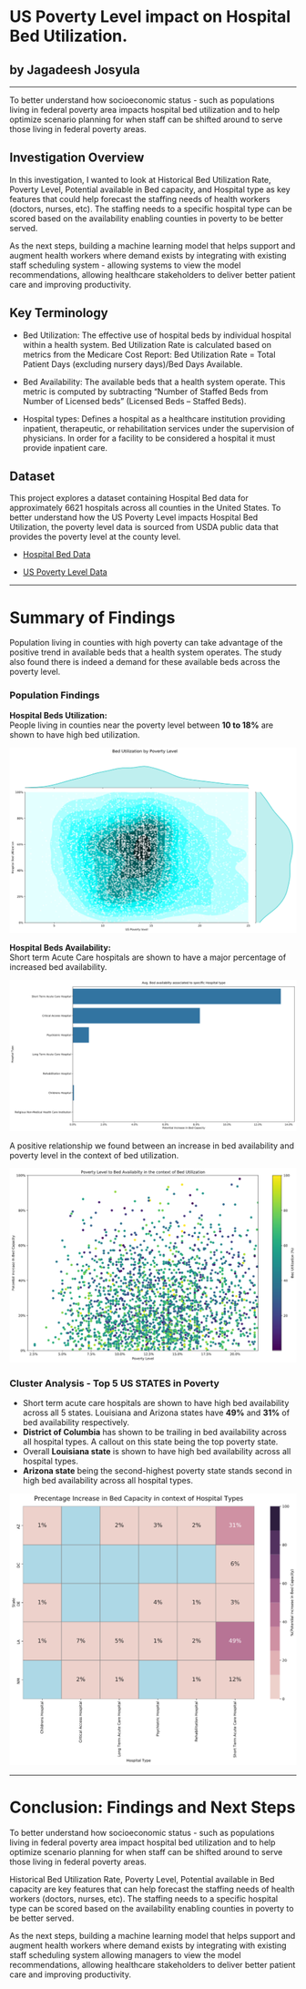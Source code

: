 # US Poverty Level impact on Hospital Bed Utilization.

## by Jagadeesh Josyula ##
---
To better understand how socioeconomic status - such as populations living in federal poverty area impacts hospital bed utilization and to help optimize scenario planning for when staff can be shifted around to serve those living in federal poverty areas.

## Investigation Overview ##

In this investigation, I wanted to look at Historical Bed Utilization Rate, Poverty Level, Potential available in Bed capacity, and Hospital type as key features that could help forecast the staffing needs of health workers (doctors, nurses, etc). The staffing needs to a specific hospital type can be scored based on the availability enabling counties in poverty to be better served.

As the next steps, building a machine learning model that helps support and augment health workers where demand exists by integrating with existing staff scheduling system - allowing systems to view the model recommendations, allowing healthcare stakeholders to deliver better patient care and improving productivity.

## Key Terminology ##

- Bed Utilization: The effective use of hospital beds by individual hospital within a health system. Bed Utilization Rate is calculated based on metrics from the Medicare Cost Report: Bed Utilization Rate = Total Patient Days (excluding nursery days)/Bed Days Available.

- Bed Availability: The available beds that a health system operate. This metric is computed by subtracting “Number of Staffed Beds from Number of Licensed beds” (Licensed Beds – Staffed Beds). 

- Hospital types: Defines a hospital as a healthcare institution providing inpatient, therapeutic, or rehabilitation services under the supervision of physicians. In order for a facility to be considered a hospital it must provide inpatient care. 



## Dataset ##

This project explores a dataset containing Hospital Bed data for approximately 6621 hospitals across all counties in the United States. To better understand how the US Poverty Level impacts Hospital Bed Utilization, the poverty level data is sourced from USDA public data that provides the poverty level at the county level.

- [Hospital Bed Data](https://opendata.arcgis.com/datasets/1044bb19da8d4dbfb6a96eb1b4ebf629_0.csv)

- [US Poverty Level Data](https://www.ers.usda.gov/webdocs/DataFiles/48747/PovertyEstimates.xls)

---
# Summary of Findings #

Population living in counties with high poverty can take advantage of the positive trend in available beds that a health system operates. The study also found there is indeed a demand for these available beds across the poverty level.

### Population Findings ###

**Hospital Beds Utilization:** </br>
People living in counties near the poverty level between **10 to 18%** are shown to have high bed utilization.

![Bed Utilization](hospital-bedutilization.png)

**Hospital Beds Availability:** </br>
Short term Acute Care hospitals are shown to have a major percentage of increased bed availability.

![Beds Availability](increased-bedavailability.png)


A positive relationship we found between an increase in bed availability and poverty level in the context of bed utilization.

![Poverty level in the context of bed utilization](povertylevel-bedavailibility.png)


### Cluster Analysis - Top 5 US STATES in Poverty ###

- Short term acute care hospitals are shown to have high bed availability across all 5 states. Louisiana and Arizona states have **49%** and **31%** of bed availability respectively. 
- **District of Columbia** has shown to be trailing in bed availability across all hospital types. A callout on this state being the top poverty state.
- Overall **Louisiana state** is shown to have high bed availability across all hospital types.
- **Arizona state** being the second-highest poverty state stands second in high bed availability across all hospital types.

![Corelation Matrix](corelation-matrix.png)

---
# Conclusion: Findings and Next Steps #

To better understand how socioeconomic status - such as populations living in federal poverty area impact hospital bed utilization and to help optimize scenario planning for when staff can be shifted around to serve those living in federal poverty areas.

Historical Bed Utilization Rate, Poverty Level, Potential available in Bed capacity are key features that can help forecast the staffing needs of health workers (doctors, nurses, etc). The staffing needs to a specific hospital type can be scored based on the availability enabling counties in poverty to be better served.

As the next steps, building a machine learning model that helps support and augment health workers where demand exists by integrating with existing staff scheduling system allowing managers to view the model recommendations, allowing healthcare stakeholders to deliver better patient care and improving productivity.